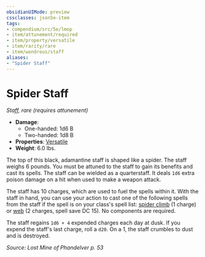 ```yaml
---
obsidianUIMode: preview
cssclasses: json5e-item
tags:
- compendium/src/5e/lmop
- item/attunement/required
- item/property/versatile
- item/rarity/rare
- item/wondrous/staff
aliases: 
- "Spider Staff"
---
```

# Spider Staff
*Staff, rare (requires attunement)*  

- **Damage**:
  - One-handed: 1d6 B
  - Two-handed: 1d8 B
- **Properties**: [Versatile](/3-Mechanics/CLI/rules/item-properties.md#Versatile)
- **Weight**: 6.0 lbs.

The top of this black, adamantine staff is shaped like a spider. The staff weighs 6 pounds. You must be attuned to the staff to gain its benefits and cast its spells. The staff can be wielded as a quarterstaff. It deals `1d6` extra poison damage on a hit when used to make a weapon attack.

The staff has 10 charges, which are used to fuel the spells within it. With the staff in hand, you can use your action to cast one of the following spells from the staff if the spell is on your class's spell list: [spider climb](/3-Mechanics/CLI/spells/spider-climb.md) (1 charge) or [web](/3-Mechanics/CLI/spells/web.md) (2 charges, spell save DC 15). No components are required.

The staff regains `1d6 + 4` expended charges each day at dusk. If you expend the staff's last charge, roll a `d20`. On a 1, the staff crumbles to dust and is destroyed.

*Source: Lost Mine of Phandelver p. 53*